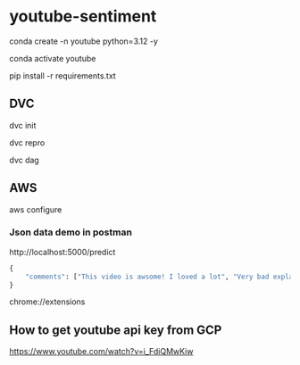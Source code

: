 # youtube-sentiment

conda create -n youtube python=3.12 -y

conda activate youtube

pip install -r requirements.txt


## DVC

dvc init

dvc repro

dvc dag



## AWS

aws configure



### Json data demo in postman

http://localhost:5000/predict

```python
{
    "comments": ["This video is awsome! I loved a lot", "Very bad explanation. poor video"]
}
```



chrome://extensions


## How to get youtube api key from GCP

https://www.youtube.com/watch?v=i_FdiQMwKiw